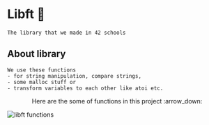 # Libft :notebook_with_decorative_cover:
```
The library that we made in 42 schools
```
## About library
```
We use these functions
- for string manipulation, compare strings, 
- some malloc stuff or
- transform variables to each other like atoi etc.
```
<p align="center">Here are the some of functions in this project :arrow_down:</p>
<img
  src="https://user-images.githubusercontent.com/102359028/186436804-a6621abb-e9fb-47ef-a480-cef3be381a1e.png"
  alt="libft functions"
  style="display: inline-block; margin: 0 auto; max-width: 300px">

